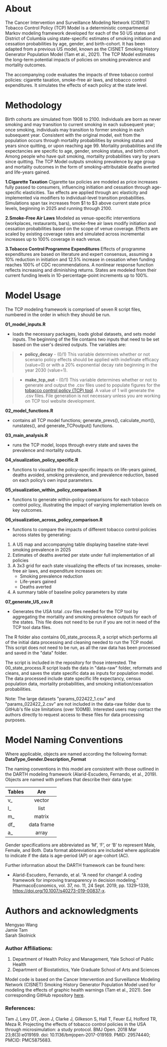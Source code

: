 # About 

The Cancer Intervention and Surveillance Modeling Network (CISNET) Tobacco Control Policy (TCP) Model is a deterministic compartmental Markov 
modeling framework developed for each of the 50 US states and District of Columbia using state-specific estimates of smoking initiation and cessation 
probabilities by age, gender, and birth-cohort. It has been adapted from a previous US model, known as the CISNET Smoking History Generator Population Model (Tam et al., 2021).
The TCP Model estimates the long-term potential impacts of policies on smoking prevalence and mortality outcomes. 

The accompanying code evaluates the impacts of three tobacco control policies: cigarette taxation, smoke-free air laws, and tobacco control expenditures.
It simulates the effects of each policy at the state level.


# Methodology 

Birth cohorts are simulated from 1908 to 2100. Individuals are born as never smoking and may transition to current smoking in each subsequent year; once smoking, 
individuals may transition to former smoking in each subsequent year. Consistent with the original model, exit from the population occurs through mortality probabilities
by smoking status and years since quitting, or upon reaching age 99. Mortality probabilities and life expectancies are specific to age, gender, smoking status, and birth cohort. 
Among people who have quit smoking, mortality probabilities vary by years since quitting. The TCP Model outputs smoking prevalence by age group and mortality outcomes 
in the form of smoking-attributable deaths averted and life-years gained. 

**1.Cigarette Taxation**
Cigarette tax policies are modeled as price increases fully passed to consumers, influencing initiation and cessation through age-specific elasticities. 
Tax effects are applied through arc elasticity and implemented via modifiers to individual-level transition probabilities. 
Simulations span tax increases from $1 to $3 above current state price levels, beginning in 2025 and running through 2100.


**2.Smoke-Free Air Laws**
Modeled as venue-specific interventions (workplaces, restaurants, bars), smoke-free air laws modify initiation and cessation probabilities based on the scope of venue coverage.
Effects are scaled by existing coverage rates and simulated across incremental increases up to 100% coverage in each venue.


**3.Tobacco Control Programme Expenditures**
Effects of programme expenditures are based on literature and expert consensus, assuming a 10% reduction in initiation and 12.5% increase in cessation when funding reaches 100% of CDC recommendations. 
A nonlinear response function reflects increasing and diminishing returns.
States are modeled from their current funding levels in 10-percentage-point increments up to 100%.


# Model Usage

The TCP modeling framework is comprised of seven R script files, numbered in the order in which they should be run. 

**01_model_inputs.R** 
*	loads the necessary packages, loads global datasets, and sets model inputs. The beginning of the file contains two inputs that need to be set based on the user's desired outputs.
The variables are:
  
> *	**policy_decay** - (0/1) This variable determines whether or not scenario policy effects should be applied with indefinate efficacy (value=0) or
  with a 20% exponential decay rate beginning in the year 2030 (value=1).
 	
> *	**make_tcp_out** - (0/1) This variable determines whether or not to generate and output the .csv files used to populate figures for
the [tobacco control policy (TCP) tool](https://tobaccopolicyeffects.org). A value of 1 will generate the .csv files.
File generation is not necessary unless you are working on TCP tool website development. 

**02_model_functions.R**
*	contains all TCP model functions; generate_prevs(), calculate_mort(), runstates(), and generate_TCPoutput() functions.
  
**03_main_analysis.R**
*	runs the TCP model, loops through every state and saves the prevalence and mortality outputs.
 
**04_visualization_policy_specific.R**
*	functions to visualize the policy-specific impacts on life-years gained, deaths avoided, smoking prevalence, and prevalence reduction, based on each policy’s own input parameters.

**05_visualization_within_policy_comparison.R**
* functions to generate within-policy comparisons for each tobacco control policy, illustrating the impact of varying implementation levels on key outcomes.

**06_visualization_across_policy_comparison.R**
* functions to compare the impacts of different tobacco control policies across states by generating:
1. A US map and accompanying table displaying baseline state-level smoking prevalence in 2025  
2. Estimates of deaths averted per state under full implementation of all policies  
3. A 3x3 grid for each state visualizing the effects of tax increases, smoke-free air laws, and expenditure increases on:
   - Smoking prevalence reduction  
   - Life-years gained  
   - Deaths averted  
4. A summary table of baseline policy parameters by state  

**07_generate_US_csv.R**
*	Generates the USA total .csv files needed for the TCP tool by aggregating the mortality and smoking prevalence outputs for each of the states.
This file does not need to be run if you are not in need of the TCP tool data files.

The R folder also contains 00_state_process.R, a script which performs all of the initial data processing and cleaning needed to run the TCP model. 
This script does not need to be run, as all the raw data has been processed and saved in the "data" folder. 

The script is included in the repository for those interested. The 00_state_process.R script loads the data in "data-raw" folder, reformats and cleans, and saves the state specific data as inputs for population model. The data processed include state specific life expectancy, census population data, mortality probabilities, and smoking initiation/cessation probabilities.

Note: The large datasets "params_022422_1.csv" and "params_022422_2.csv" are not included in the data-raw folder due to GitHub's file size limitations (over 100MB). Interested users may contact the authors directly to request access to these files for data processing purposes.

# Model Naming Conventions
Where applicable, objects are named according the following format:
**DataType_Gender.Description_Format**

The naming conventions in this model are consistent with those outlined in the DARTH modeling framework (Alarid-Escudero, Fernando, et al., 2019).
Objects are named with prefixes that describe their data type:



| Tables   |      Are      |
|----------|:-------------:|
| v_ |  vector | 
| l_ |   list  | 
| m_ | matrix | 
| df_ | data frame| 
| a_ | array | 


Gender specifications are abbreviated as ‘M’, ‘F’, or ‘B’ to represent Male, Female, and Both. 
Data format abbreviations are included where applicable to indicate if the data is age-period (AP) or age-cohort (AC).

Further information about the DARTH framework can be found here:

* Alarid-Escudero, Fernando, et al. “A need for change! A coding framework for improving transparency in decision modeling.” 
PharmacoEconomics, vol. 37, no. 11, 24 Sept. 2019, pp. 1329–1339, https://doi.org/10.1007/s40273-019-00837-x. 


# Authors and acknowledgments
Mengyao Wang \
Jamie Tam \
Sarah Skolnick 

### Author Affiliations:

1.	Department of Health Policy and Management, Yale School of Public Health
2.	Department of Biostatistics, Yale Graduate School of Arts and Sciences
   
Model code is based on the Cancer Intervention and Surveillance Modeling Network (CISNET) Smoking History Generator Population Model
used for modeling the effects of graphic health warnings (Tam et al., 2021). See corresponding GitHub repository [here](https://github.com/mezarafael/SHG_PopModel_GHW).

### References:

Tam J, Levy DT, Jeon J, Clarke J, Gilkeson S, Hall T, Feuer EJ, Holford TR, Meza R. Projecting the effects of tobacco control policies in the USA through microsimulation: a study protocol. BMJ Open. 2018 Mar 23;8(3):e019169. doi: 10.1136/bmjopen-2017-019169. PMID: 29574440; PMCID: PMC5875683.
